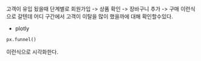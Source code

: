 
고객이 유입 됬을때 단계별로 회원가입 -> 상품 확인 -> 장바구니 추가 -> 구매 
이런식으로 갈텐데 어디 구간에서 고객이 이탈을 많이 했을까에 대해 확인할수있다.

- plotly
```python
px.funnel()
```
이런식으로 시각화한다.